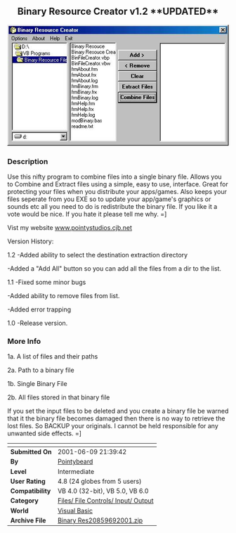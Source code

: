 ﻿<div align="center">

## Binary Resource Creator v1\.2 \*\*UPDATED\*\*

<img src="PIC200168737391406.jpg">
</div>

### Description

Use this nifty program to combine files into a single binary file. Allows you to Combine and Extract files using a simple, easy to use, interface. Great for protecting your files when you distribute your apps/games. Also keeps your files seperate from you EXE so to update your app/game's graphics or sounds etc all you need to do is redistribute the binary file. If you like it a vote would be nice. If you hate it please tell me why. =]

Vist my website www.pointystudios.cjb.net

Version History:

1.2	-Added ability to select the destination extraction directory

-Added a "Add All" button so you can add all the files from a dir to the list.

1.1 	-Fixed some minor bugs

-Added ability to remove files from list.

-Added error trapping

1.0 	-Release version.
 
### More Info
 
1a. A list of files and their paths

2a. Path to a binary file

1b. Single Binary File

2b. All files stored in that binary file

If you set the input files to be deleted and you create a binary file be warned that it the binary file becomes damaged then there is no way to retrieve the lost files. So BACKUP your originals. I cannot be held responsible for any unwanted side effects. =]


<span>             |<span>
---                |---
**Submitted On**   |2001-06-09 21:39:42
**By**             |[Pointybeard](https://github.com/Planet-Source-Code/PSCIndex/blob/master/ByAuthor/pointybeard.md)
**Level**          |Intermediate
**User Rating**    |4.8 (24 globes from 5 users)
**Compatibility**  |VB 4\.0 \(32\-bit\), VB 5\.0, VB 6\.0
**Category**       |[Files/ File Controls/ Input/ Output](https://github.com/Planet-Source-Code/PSCIndex/blob/master/ByCategory/files-file-controls-input-output__1-3.md)
**World**          |[Visual Basic](https://github.com/Planet-Source-Code/PSCIndex/blob/master/ByWorld/visual-basic.md)
**Archive File**   |[Binary Res20859692001\.zip](https://github.com/Planet-Source-Code/pointybeard-binary-resource-creator-v1-2-updated__1-23875/archive/master.zip)








